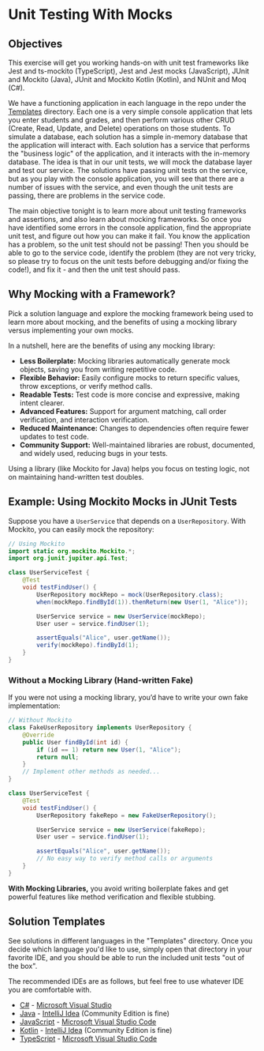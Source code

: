 # Unit Testing With Mocks

## Objectives
This exercise will get you working hands-on with unit test frameworks like Jest and ts-mockito (TypeScript), Jest and Jest mocks (JavaScript), JUnit and Mockito (Java), JUnit and Mockito Kotlin (Kotlin), and NUnit and Moq (C#).

We have a functioning application in each language in the repo under the [Templates](./Templates/) directory. Each one is a very simple console application that lets you enter students and grades, and then perform various other CRUD (Create, Read, Update, and Delete) operations on those students. To simulate a database, each solution has a simple in-memory database that the application will interact with. Each solution has a service that performs the "business logic" of the application, and it interacts with the in-memory database. The idea is that in our unit tests, we will mock the database layer and test our service. The solutions have passing unit tests on the service, but as you play with the console application, you will see that there are a number of issues with the service, and even though the unit tests are passing, there are problems in the service code.

The main objective tonight is to learn more about unit testing frameworks and assertions, and also learn about mocking frameworks. So once you have identified some errors in the console application, find the appropriate unit test, and figure out how you can make it fail. You know the application has a problem, so the unit test should not be passing! Then you should be able to go to the service code, identify the problem (they are not very tricky, so please try to focus on the unit tests before debugging and/or fixing the code!), and fix it - and then the unit test should pass.

## Why Mocking with a Framework?
Pick a solution language and explore the mocking framework being used to learn more about mocking, and the benefits of using a mocking library versus implementing your own mocks.

In a nutshell, here are the benefits of using any mocking library:
- **Less Boilerplate:** Mocking libraries automatically generate mock objects, saving you from writing repetitive code.
- **Flexible Behavior:** Easily configure mocks to return specific values, throw exceptions, or verify method calls.
- **Readable Tests:** Test code is more concise and expressive, making intent clearer.
- **Advanced Features:** Support for argument matching, call order verification, and interaction verification.
- **Reduced Maintenance:** Changes to dependencies often require fewer updates to test code.
- **Community Support:** Well-maintained libraries are robust, documented, and widely used, reducing bugs in your tests.

Using a library (like Mockito for Java) helps you focus on testing logic, not on maintaining hand-written test doubles.

## Example: Using Mockito Mocks in JUnit Tests

Suppose you have a `UserService` that depends on a `UserRepository`. With Mockito, you can easily mock the repository:

```java
// Using Mockito
import static org.mockito.Mockito.*;
import org.junit.jupiter.api.Test;

class UserServiceTest {
    @Test
    void testFindUser() {
        UserRepository mockRepo = mock(UserRepository.class);
        when(mockRepo.findById(1)).thenReturn(new User(1, "Alice"));

        UserService service = new UserService(mockRepo);
        User user = service.findUser(1);

        assertEquals("Alice", user.getName());
        verify(mockRepo).findById(1);
    }
}
```

### Without a Mocking Library (Hand-written Fake)

If you were not using a mocking library, you’d have to write your own fake implementation:

```java
// Without Mockito
class FakeUserRepository implements UserRepository {
    @Override
    public User findById(int id) {
        if (id == 1) return new User(1, "Alice");
        return null;
    }
    // Implement other methods as needed...
}

class UserServiceTest {
    @Test
    void testFindUser() {
        UserRepository fakeRepo = new FakeUserRepository();

        UserService service = new UserService(fakeRepo);
        User user = service.findUser(1);

        assertEquals("Alice", user.getName());
        // No easy way to verify method calls or arguments
    }
}
```

**With Mocking Libraries,** you avoid writing boilerplate fakes and get powerful features like method verification and flexible stubbing.


## Solution Templates
See solutions in different languages in the "Templates" directory. Once you decide which language you'd like to use,
simply open that directory in your favorite IDE, and you should be able to run the included unit tests "out of the box".

The recommended IDEs are as follows, but feel free to use whatever IDE you are comfortable with.

-   [C#](Templates/C%23) - [Microsoft Visual Studio](https://visualstudio.microsoft.com/vs/community/)
-   [Java](Templates/Java) - [IntelliJ Idea](https://www.jetbrains.com/idea/download) (Community Edition is fine)
-   [JavaScript](Templates/JavaScript) - [Microsoft Visual Studio Code](https://code.visualstudio.com/)
-   [Kotlin](Templates/Kotlin) - [IntelliJ Idea](https://www.jetbrains.com/idea/download) (Community Edition is fine)
-   [TypeScript](Templates/TypeScript) - [Microsoft Visual Studio Code](https://code.visualstudio.com/)
